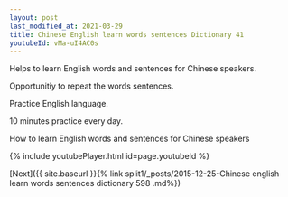 ```yaml
---
layout: post
last_modified_at: 2021-03-29
title: Chinese English learn words sentences Dictionary 41 
youtubeId: vMa-uI4AC0s
---
```

 
 
Helps to learn English words and sentences for Chinese speakers.

Opportunitiy to repeat the words sentences. 

Practice English language. 
 
10 minutes practice every day. 
 
How to learn English words and sentences for Chinese speakers 
 
{% include youtubePlayer.html id=page.youtubeId %}
 
 
[Next]({{ site.baseurl }}{% link  split1/_posts/2015-12-25-Chinese english learn words sentences dictionary 598 .md%})
 
